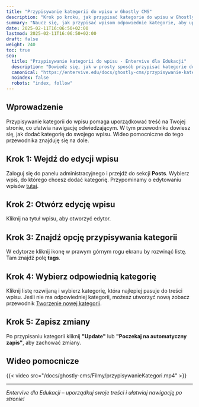 ```yaml
---
title: "Przypisywanie kategorii do wpisu w Ghostly CMS"
description: "Krok po kroku, jak przypisać kategorie do wpisu w Ghostly CMS."
summary: "Naucz się, jak przypisać wpisom odpowiednie kategorie, aby uporządkować treść na swojej stronie."
date: 2025-02-11T16:06:50+02:00
lastmod: 2025-02-11T16:06:50+02:00
draft: false
weight: 240
toc: true
seo:
  title: "Przypisywanie kategorii do wpisu - Entervive dla Edukacji"
  description: "Dowiedz się, jak w prosty sposób przypisać kategorie do wpisu w Ghostly CMS i uporządkuj treści na swojej stronie."
  canonical: "https://entervive.edu/docs/ghostly-cms/przypisywanie-kategorii"
  noindex: false
  robots: "index, follow"
---
```


## Wprowadzenie

Przypisywanie kategorii do wpisu pomaga uporządkować treść na Twojej stronie, co ułatwia nawigację odwiedzającym. W tym przewodniku dowiesz się, jak dodać kategorię do swojego wpisu. Wideo pomocniczne do tego przewodnika znajduję się na dole.

## Krok 1: Wejdź do edycji wpisu

Zaloguj się do panelu administracyjnego i przejdź do sekcji **Posts**. Wybierz wpis, do którego chcesz dodać kategorię. Przypominamy o edytowaniu wpisów [tutaj](/docs/ghostly-cms/pierwsze-kroki-z-ghostly-cms/#krok-4-przegląd-i-edycja-treści/).

## Krok 2: Otwórz edycję wpisu

Kliknij na tytuł wpisu, aby otworzyć edytor.

## Krok 3: Znajdź opcję przypisywania kategorii

W edytorze kliknij ikonę w prawym górnym rogu ekranu by rozwinąć listę. Tam znajdź polę **tags**.

## Krok 4: Wybierz odpowiednią kategorię

Kliknij listę rozwijaną i wybierz kategorię, która najlepiej pasuje do treści wpisu. Jeśli nie ma odpowiedniej kategorii, możesz utworzyć nową zobacz przewodnik [Tworzenie nowej kategorii](/docs/ghostly-cms/tworzenie-nowej-kategorii-w-ghostly-cms/).

## Krok 5: Zapisz zmiany

Po przypisaniu kategorii kliknij **"Update"** lub **"Poczekaj na automatyczny zapis"**, aby zachować zmiany.

## Wideo pomocnicze

{{< video src="/docs/ghostly-cms/Filmy/przypisywanieKategori.mp4" >}}

---

_Entervive dla Edukacji – uporządkuj swoje treści i ułatwiaj nawigację po stronie!_
